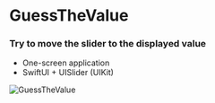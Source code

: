 # GuessTheValue
### Try to move the slider to the displayed value
* One-screen application
* SwiftUI + UISlider (UIKit)

![GuessTheValue](https://user-images.githubusercontent.com/100304243/161600736-a40d67cd-92d9-4b2f-a4e9-646daff5959f.png)
